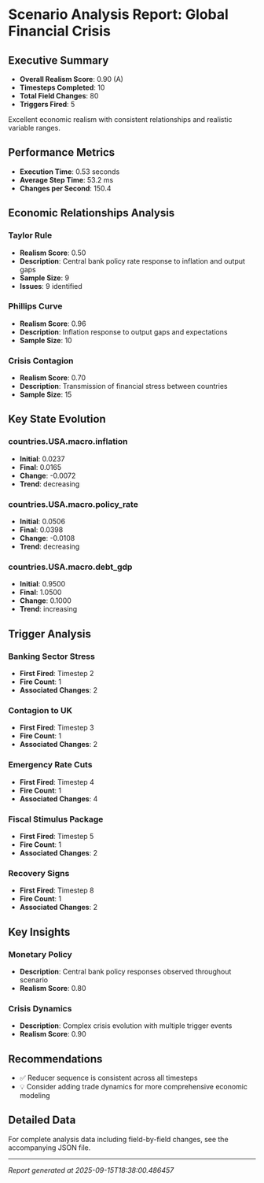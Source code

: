 # Scenario Analysis Report: Global Financial Crisis

## Executive Summary
- **Overall Realism Score**: 0.90 (A)
- **Timesteps Completed**: 10
- **Total Field Changes**: 80
- **Triggers Fired**: 5

Excellent economic realism with consistent relationships and realistic variable ranges.

## Performance Metrics
- **Execution Time**: 0.53 seconds
- **Average Step Time**: 53.2 ms
- **Changes per Second**: 150.4

## Economic Relationships Analysis

### Taylor Rule
- **Realism Score**: 0.50
- **Description**: Central bank policy rate response to inflation and output gaps
- **Sample Size**: 9
- **Issues**: 9 identified

### Phillips Curve
- **Realism Score**: 0.96
- **Description**: Inflation response to output gaps and expectations
- **Sample Size**: 10

### Crisis Contagion
- **Realism Score**: 0.70
- **Description**: Transmission of financial stress between countries
- **Sample Size**: 15

## Key State Evolution

### countries.USA.macro.inflation
- **Initial**: 0.0237
- **Final**: 0.0165
- **Change**: -0.0072
- **Trend**: decreasing

### countries.USA.macro.policy_rate
- **Initial**: 0.0506
- **Final**: 0.0398
- **Change**: -0.0108
- **Trend**: decreasing

### countries.USA.macro.debt_gdp
- **Initial**: 0.9500
- **Final**: 1.0500
- **Change**: 0.1000
- **Trend**: increasing

## Trigger Analysis

### Banking Sector Stress
- **First Fired**: Timestep 2
- **Fire Count**: 1
- **Associated Changes**: 2

### Contagion to UK
- **First Fired**: Timestep 3
- **Fire Count**: 1
- **Associated Changes**: 2

### Emergency Rate Cuts
- **First Fired**: Timestep 4
- **Fire Count**: 1
- **Associated Changes**: 4

### Fiscal Stimulus Package
- **First Fired**: Timestep 5
- **Fire Count**: 1
- **Associated Changes**: 2

### Recovery Signs
- **First Fired**: Timestep 8
- **Fire Count**: 1
- **Associated Changes**: 2

## Key Insights

### Monetary Policy
- **Description**: Central bank policy responses observed throughout scenario
- **Realism Score**: 0.80

### Crisis Dynamics
- **Description**: Complex crisis evolution with multiple trigger events
- **Realism Score**: 0.90

## Recommendations
- ✅ Reducer sequence is consistent across all timesteps
- 💡 Consider adding trade dynamics for more comprehensive economic modeling

## Detailed Data
For complete analysis data including field-by-field changes, see the accompanying JSON file.

---
*Report generated at 2025-09-15T18:38:00.486457*
